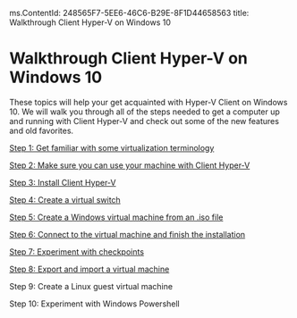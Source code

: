 ms.ContentId: 248565F7-5EE6-46C6-B29E-8F1D44658563
title: Walkthrough Client Hyper-V on Windows 10
 
# Walkthrough Client Hyper-V on Windows 10 #
These topics will help your get acquainted with Hyper-V Client on Windows 10. We will walk you through all of the steps needed to get a computer up and running with Client Hyper-V and check out some of the new features and old favorites.

[Step 1: Get familiar with some virtualization terminology](step1.md)

[Step 2: Make sure you can use your machine with Client Hyper-V](step2.md)

[Step 3: Install Client Hyper-V](step3.md)

[Step 4: Create a virtual switch](step4.md) 

[Step 5: Create a Windows virtual machine from an .iso file](step5.md)

[Step 6: Connect to the virtual machine and finish the installation](step6.md)

[Step 7: Experiment with checkpoints](step7.md)

[Step 8: Export and import a virtual machine](step8.md)

Step 9: Create a Linux guest virtual machine

Step 10: Experiment with Windows Powershell

